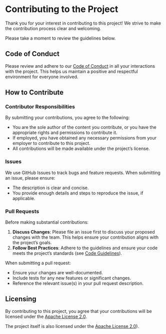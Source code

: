 # Contributing to the Project

Thank you for your interest in contributing to this project! We strive to make the contribution process clear and welcoming.

Please take a moment to review the guidelines below.


## Code of Conduct

Please review and adhere to our [Code of Conduct](CODE_OF_CONDUCT.md) in all your interactions with the project.
This helps us maintain a positive and respectful environment for everyone involved.


## How to Contribute

### Contributor Responsibilities

By submitting your contributions, you agree to the following:
- You are the sole author of the content you contribute, or you have the appropriate rights and permissions to contribute it.
- If employed, you have obtained any necessary permissions from your employer to contribute to this project.
- All contributions will be made available under the project’s license.

### Issues

We use GitHub Issues to track bugs and feature requests. When submitting an issue, please ensure:
- The description is clear and concise.
- You provide enough details and steps to reproduce the issue, if applicable.

### Pull Requests

Before making substantial contributions:
1. **Discuss Changes**: Please file an issue first to discuss your proposed changes with the team. This helps ensure your contribution aligns with the project’s goals.
2. **Follow Best Practices**: Adhere to the guidelines and ensure your code meets the project’s standards (see [Code Guidelines](#code-guidelines)).

When submitting a pull request:
- Ensure your changes are well-documented.
- Include tests for any new features or significant changes.
- Reference the relevant issue(s) in your pull request description.


## Licensing

By contributing to this project, you agree that your contributions will be licensed under the [Apache License 2.0](LICENSE.txt).

The project itself is also licensed under the [Apache License 2.0](LICENSE.txt)).
